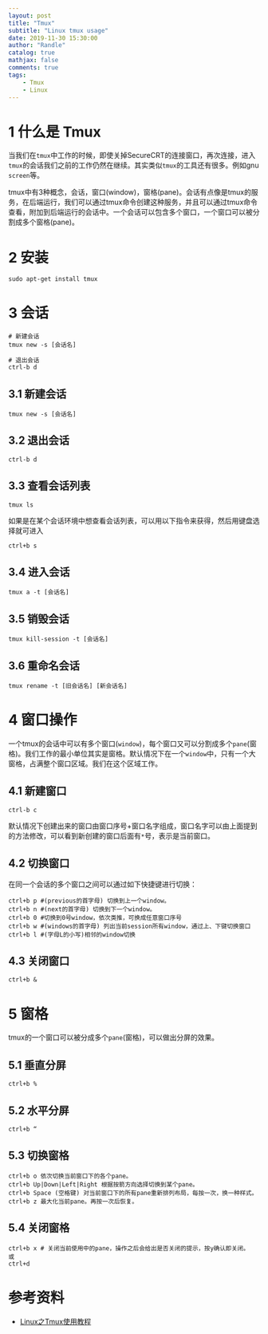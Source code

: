 ```yaml
---
layout: post
title: "Tmux"
subtitle: "Linux tmux usage"
date: 2019-11-30 15:30:00
author: "Randle"
catalog: true
mathjax: false
comments: true
tags:
    - Tmux
    - Linux
---
```

# 1 什么是 Tmux

当我们在`tmux`中工作的时候，即使关掉SecureCRT的连接窗口，再次连接，进入`tmux`的会话我们之前的工作仍然在继续。其实类似`tmux`的工具还有很多。例如gnu `screen`等。

tmux中有3种概念，会话，窗口(window)，窗格(pane)。会话有点像是tmux的服务，在后端运行，我们可以通过tmux命令创建这种服务，并且可以通过tmux命令查看，附加到后端运行的会话中。一个会话可以包含多个窗口，一个窗口可以被分割成多个窗格(pane)。

# 2 安装

```shell
sudo apt-get install tmux
```
# 3 会话

```shell
# 新建会话
tmux new -s [会话名]

# 退出会话
ctrl-b d
```

## 3.1 新建会话
```shell
tmux new -s [会话名]
```
## 3.2 退出会话
```shell
ctrl-b d
```
## 3.3 查看会话列表
```shell
tmux ls
```
如果是在某个会话环境中想查看会话列表，可以用以下指令来获得，然后用键盘选择就可进入
```shell
ctrl+b s
```
## 3.4 进入会话
```shell
tmux a -t [会话名]
```
## 3.5 销毁会话
```shell
tmux kill-session -t [会话名]
```
## 3.6 重命名会话
```shell
tmux rename -t [旧会话名] [新会话名]
```

# 4 窗口操作

一个tmux的会话中可以有多个窗口(`window`)，每个窗口又可以分割成多个`pane`(窗格)。我们工作的最小单位其实是窗格。默认情况下在一个`window`中，只有一个大窗格，占满整个窗口区域。我们在这个区域工作。

## 4.1 新建窗口

```shell
ctrl-b c
```
默认情况下创建出来的窗口由窗口序号+窗口名字组成，窗口名字可以由上面提到的方法修改，可以看到新创建的窗口后面有`*`号，表示是当前窗口。

## 4.2 切换窗口
在同一个会话的多个窗口之间可以通过如下快捷键进行切换：
```shell
ctrl+b p #(previous的首字母) 切换到上一个window。
ctrl+b n #(next的首字母) 切换到下一个window。
ctrl+b 0 #切换到0号window，依次类推，可换成任意窗口序号
ctrl+b w #(windows的首字母) 列出当前session所有window，通过上、下键切换窗口
ctrl+b l #(字母L的小写)相邻的window切换
```

## 4.3 关闭窗口

```shell
ctrl+b &
```

# 5 窗格

tmux的一个窗口可以被分成多个`pane`(窗格)，可以做出分屏的效果。

## 5.1 垂直分屏
```shell
ctrl+b %
```

## 5.2 水平分屏

```shell
ctrl+b “
```
## 5.3 切换窗格
```shell
ctrl+b o 依次切换当前窗口下的各个pane。
ctrl+b Up|Down|Left|Right 根据按箭方向选择切换到某个pane。
ctrl+b Space (空格键) 对当前窗口下的所有pane重新排列布局，每按一次，换一种样式。
ctrl+b z 最大化当前pane。再按一次后恢复。
```
## 5.4 关闭窗格
```shell
ctrl+b x # 关闭当前使用中的pane，操作之后会给出是否关闭的提示，按y确认即关闭。
或
ctrl+d
```

# 参考资料

- [Linux之Tmux使用教程](https://blog.csdn.net/zong596568821xp/article/details/83785387)
